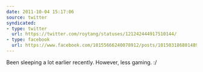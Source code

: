 ```yaml
---
date: 2011-10-04 15:17:06
source: twitter
syndicated:
- type: twitter
  url: https://twitter.com/roytang/statuses/121242444917510144/
- type: facebook
  url: https://www.facebook.com/10155666240078912/posts/10150318680148912
---
```


Been sleeping a lot earlier recently. However, less gaming. :/